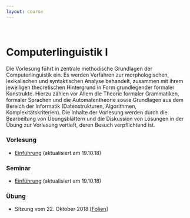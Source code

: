 ```yaml
---
layout: course
---
```


<br>

# Computerlinguistik I
Die Vorlesung führt in zentrale methodische Grundlagen der Computerlinguistik ein. Es werden Verfahren zur morphologischen, lexikalischen und syntaktischen Analyse behandelt, zusammen mit ihrem jeweiligen theoretischen Hintergrund in Form grundlegender formaler Konstrukte. Hierzu zählen vor Allem die Theorie formaler Grammatiken, formaler Sprachen und die Automatentheorie sowie Grundlagen aus dem Bereich der Informatik (Datenstrukturen, Algorithmen, Komplexitätskriterien). Die Inhalte der Vorlesung werden durch die Bearbeitung von Übungsblättern und die Diskussion von Lösungen in der Übung zur Vorlesung vertieft, deren Besuch verpflichtend ist.

### Vorlesung
* [Einführung](/downloads/teaching/ws201819/cl1/cl1_vl_ws18_part1_02.pdf) (aktualisiert am 19.10.18)

### Seminar
* [Einführung](/downloads/teaching/ws201819/cl1/cl1_s_ws18_part1_01.pdf) (aktualisiert am 19.10.18)

### Übung
* Sitzung vom 22. Oktober 2018 [[Folien](/downloads/teaching/ws201819/cl1/cl1_ue_ws18_2018-10-22.pdf.pdf)]



